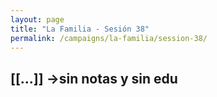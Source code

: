 ```yaml
---
layout: page
title: "La Familia - Sesión 38"
permalink: /campaigns/la-familia/session-38/
---
```


##   **\[\[...\]\] \-\>sin notas y sin edu**